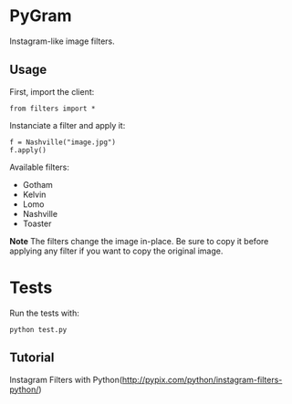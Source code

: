 PyGram
=================

Instagram-like image filters.


## Usage

First, import the client:

	from filters import *

Instanciate a filter and apply it:

	f = Nashville("image.jpg")
	f.apply()

Available filters: 

- Gotham
- Kelvin
- Lomo
- Nashville
- Toaster

**Note** The filters change the image in-place. Be sure to copy it before applying any filter if you want to copy the original image.


# Tests

Run the tests with:

	python test.py
	
## Tutorial
  
  Instagram Filters with Python(http://pypix.com/python/instagram-filters-python/)

